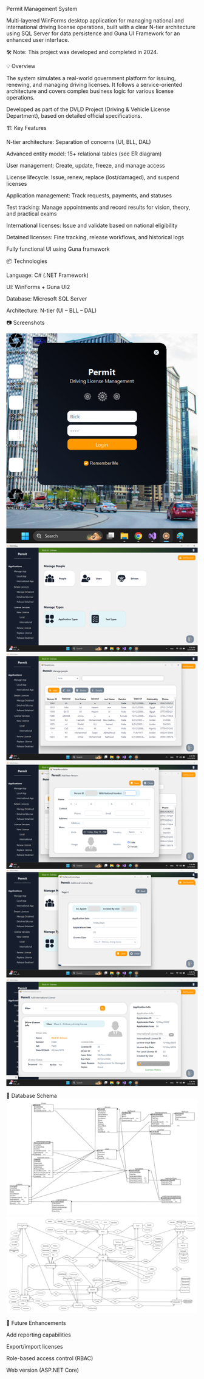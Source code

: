 Permit Management System

Multi-layered WinForms desktop application for managing national and international driving license operations, built with a clear N-tier architecture using SQL Server for data persistence and Guna UI Framework for an enhanced user interface.

🛠️ Note: This project was developed and completed in 2024.

💡 Overview

The system simulates a real-world government platform for issuing, renewing, and managing driving licenses. It follows a service-oriented architecture and covers complex business logic for various license operations.

Developed as part of the DVLD Project (Driving & Vehicle License Department), based on detailed official specifications.

🏗️ Key Features

N-tier architecture: Separation of concerns (UI, BLL, DAL)

Advanced entity model: 15+ relational tables (see ER diagram)

User management: Create, update, freeze, and manage access

License lifecycle: Issue, renew, replace (lost/damaged), and suspend licenses

Application management: Track requests, payments, and statuses

Test tracking: Manage appointments and record results for vision, theory, and practical exams

International licenses: Issue and validate based on national eligibility

Detained licenses: Fine tracking, release workflows, and historical logs

Fully functional UI using Guna framework

📦 Technologies

Language: C# (.NET Framework)

UI: WinForms + Guna UI2

Database: Microsoft SQL Server

Architecture: N-tier (UI – BLL – DAL)

📷 Screenshots

![Login](Assets/Login.png)  
![Menu](Assets/MainMenu.png)  
![People Management](Assets/PesonManagement.png)  
![New Person](Assets/CreatePerson.png)  
![New Local License](Assets/AddLocalLicense.png)  
![New International License](Assets/AddInternationalLicense.png)  

📁 Database Schema
![Schema](Assets/Schema.png)  
![ERD](Assets/ERD.png)  



🚧 Future Enhancements

Add reporting capabilities

Export/import licenses

Role-based access control (RBAC)

Web version (ASP.NET Core)